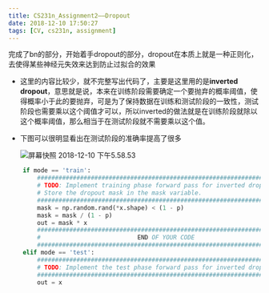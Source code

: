 ```yaml
---
title: CS231n_Assignment2——Dropout
date: 2018-12-10 17:50:27
tags: [CV, cs231n, assignment]
---
```


完成了bn的部分，开始着手dropout的部分，dropout在本质上就是一种正则化，去使得某些神经元失效来达到防止过拟合的效果

<!--more-->

- 这里的内容比较少，就不完整写出代码了，主要是这里用的是**inverted dropout**，意思就是说，本来在训练阶段需要确定一个要抛弃的概率阈值，使得概率小于此的要抛弃，可是为了保持数据在训练和测试阶段的一致性，测试阶段也需要乘以这个阈值才可以，所以inverted的做法就是在训练阶段就除以这个概率阈值，那么相当于在测试阶段就不需要乘以这个值。

- 下图可以很明显看出在测试阶段的准确率提高了很多

  ![屏幕快照 2018-12-10 下午5.58.53](https://ws1.sinaimg.cn/large/006tNbRwly1fy1sz1k6txj310i0oeacy.jpg)

```python
    if mode == 'train':
        #######################################################################
        # TODO: Implement training phase forward pass for inverted dropout.   #
        # Store the dropout mask in the mask variable.                        #
        #######################################################################
        mask = np.random.rand(*x.shape) < (1 - p)
        mask = mask / (1 - p)
        out = mask * x
        #######################################################################
        #                           END OF YOUR CODE                          #
        #######################################################################
    elif mode == 'test':
        #######################################################################
        # TODO: Implement the test phase forward pass for inverted dropout.   #
        #######################################################################
        out = x
```

